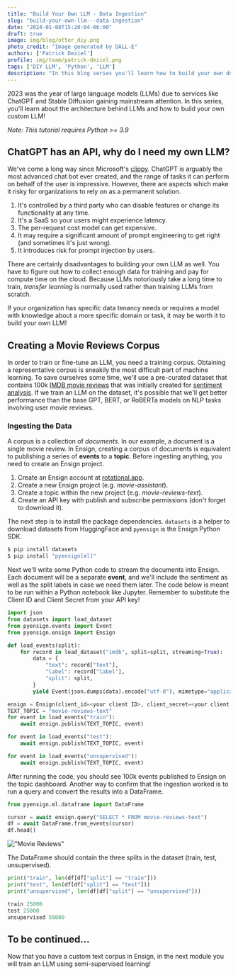 ```yaml
---
title: "Build Your Own LLM - Data Ingestion"
slug: "build-your-own-llm---data-ingestion"
date: "2024-01-08T15:20:04-06:00"
draft: true
image: img/blog/otter_diy.png
photo_credit: "Image generated by DALL-E"
authors: ['Patrick Deziel']
profile: img/team/patrick-deziel.png
tags: ['DIY LLM', 'Python', 'LLM']
description: "In this blog series you'll learn how to build your own domain-specific LLM"
---
```


2023 was the year of large language models (LLMs) due to services like ChatGPT and Stable Diffusion gaining mainstream attention. In this series, you'll learn about the architecture behind LLMs and how to build your own custom LLM!

<!--more-->

_Note: This tutorial requires Python >= 3.9_

## ChatGPT has an API, why do I need my own LLM?

We've come a long way since Microsoft's [clippy](https://en.wikipedia.org/wiki/Office_Assistant). ChatGPT is arguably the most advanced chat bot ever created, and the range of tasks it can perform on behalf of the user is impressive. However, there are aspects which make it risky for organizations to rely on as a permanent solution.

1. It's controlled by a third party who can disable features or change its functionality at any time.
2. It's a SaaS so your users might experience latency.
3. The per-request cost model can get expensive.
4. It may require a significant amount of prompt engineering to get right (and sometimes it's just wrong).
5. It introduces risk for prompt injection by users.

There are certainly disadvantages to building your own LLM as well. You have to figure out how to collect enough data for training and pay for compute time on the cloud. Because LLMs notoriously take a long time to train, _transfer learning_ is normally used rather than training LLMs from scratch.

If your organization has specific data tenancy needs or requires a model with knowledge about a more specific domain or task, it may be worth it to build your own LLM!

## Creating a Movie Reviews Corpus

In order to train or fine-tune an LLM, you need a training corpus. Obtaining a representative corpus is sneakily the most difficult part of machine learning. To save ourselves some time, we'll use a pre-curated dataset that contains 100k [IMDB movie reviews](https://huggingface.co/datasets/imdb) that was initially created for [sentiment analysis](https://aclanthology.org/P11-1015/). If we train an LLM on the dataset, it's possible that we'll get better performance than the base GPT, BERT, or RoBERTa models on NLP tasks involving user movie reviews.

### Ingesting the Data

A corpus is a collection of _documents_. In our example, a document is a single movie review. In Ensign, creating a corpus of documents is equivalent to publishing a series of **events** to a **topic**. Before ingesting anything, you need to create an Ensign project.

1. Create an Ensign account at [rotational.app](https://rotational.app).
2. Create a new Ensign project (e.g. _movie-assistant_).
3. Create a topic within the new project (e.g. _movie-reviews-text_).
4. Create an API key with publish and subscribe permissions (don't forget to download it).

The next step is to install the package dependencies. `datasets` is a helper to download datasets from HuggingFace and `pyensign` is the Ensign Python SDK.

```bash
$ pip install datasets
$ pip install "pyensign[ml]"
```

Next we'll write some Python code to stream the documents into Ensign. Each document will be a separate **event**, and we'll include the sentiment as well as the split labels in case we need them later. The code below is meant to be run within a Python notebook like Jupyter. Remember to substitute the Client ID and Client Secret from your API key!

```python
import json
from datasets import load_dataset
from pyensign.events import Event
from pyensign.ensign import Ensign

def load_events(split):
    for record in load_dataset("imdb", split=split, streaming=True):
        data = {
            "text": record["text"],
            "label": record["label"],
            "split": split,
        }
        yield Event(json.dumps(data).encode("utf-8"), mimetype="application/json", schema_name="reviews-raw", schema_version="0.1.0")

ensign = Ensign(client_id=<your client ID>, client_secret=<your client secret>)
TEXT_TOPIC = "movie-reviews-text"
for event in load_events("train"):
    await ensign.publish(TEXT_TOPIC, event)

for event in load_events("test"):
    await ensign.publish(TEXT_TOPIC, event)

for event in load_events("unsupervised"):
    await ensign.publish(TEXT_TOPIC, event)
```

After running the code, you should see 100k events published to Ensign on the topic dashboard. Another way to confirm that the ingestion worked is to run a query and convert the results into a DataFrame.

```python
from pyensign.ml.dataframe import DataFrame

cursor = await ensign.query("SELECT * FROM movie-reviews-text")
df = await DataFrame.from_events(cursor)
df.head()
```

!["Movie Reviews"](/img/blog/2024-01-08-build-your-own-llm---data-ingestion/reviews.png)

The DataFrame should contain the three splits in the dataset (train, test, unsupervised).

```python
print("train", len(df[df["split"] == "train"]))
print("test", len(df[df["split"] == "test"]))
print("unsupervised", len(df[df["split"] == "unsupervised"]))

train 25000
test 25000
unsupervised 50000
```

## To be continued...

Now that you have a custom text corpus in Ensign, in the next module you will train an LLM using semi-supervised learning!